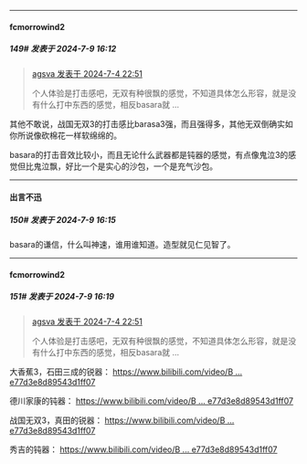 ﻿
*****

####  fcmorrowind2  
##### 149#       发表于 2024-7-9 16:12

<blockquote><a href="httphttps://bbs.saraba1st.com/2b/forum.php?mod=redirect&amp;goto=findpost&amp;pid=65483689&amp;ptid=2165298" target="_blank">agsva 发表于 2024-7-4 22:51</a>

个人体验是打击感吧，无双有种很飘的感觉，不知道具体怎么形容，就是没有什么打中东西的感觉，相反basara就 ...</blockquote>
其他不敢说，战国无双3的打击感比barasa3强，而且强得多，其他无双倒确实如你所说像砍棉花一样软绵绵的。

basara的打击音效比较小，而且无论什么武器都是钝器的感觉，有点像鬼泣3的感觉但比鬼泣飘，好比一个是实心的沙包，一个是充气沙包。


*****

####  出言不迅  
##### 150#       发表于 2024-7-9 16:15

basara的谦信，什么叫神速，谁用谁知道。造型就见仁见智了。

*****

####  fcmorrowind2  
##### 151#       发表于 2024-7-9 16:19

<blockquote><a href="httphttps://bbs.saraba1st.com/2b/forum.php?mod=redirect&amp;goto=findpost&amp;pid=65483689&amp;ptid=2165298" target="_blank">agsva 发表于 2024-7-4 22:51</a>

个人体验是打击感吧，无双有种很飘的感觉，不知道具体怎么形容，就是没有什么打中东西的感觉，相反basara就 ...</blockquote>
大香蕉3，石田三成的锐器：
[https://www.bilibili.com/video/B ... e77d3e8d89543d1ff07](https://www.bilibili.com/video/BV1K54y1h7Gw?p=32&amp;vd_source=e69b7afd29e0de77d3e8d89543d1ff07)

德川家康的钝器：
[https://www.bilibili.com/video/B ... e77d3e8d89543d1ff07](https://www.bilibili.com/video/BV1K54y1h7Gw?p=3&amp;vd_source=e69b7afd29e0de77d3e8d89543d1ff07)

战国无双3，真田的锐器：
[https://www.bilibili.com/video/B ... e77d3e8d89543d1ff07](https://www.bilibili.com/video/BV1Wv411a7ef/?spm_id_from=333.337.search-card.all.click&amp;vd_source=e69b7afd29e0de77d3e8d89543d1ff07)

秀吉的钝器：
[https://www.bilibili.com/video/B ... e77d3e8d89543d1ff07](https://www.bilibili.com/video/BV1W54y1b7ob?p=2&amp;vd_source=e69b7afd29e0de77d3e8d89543d1ff07)

